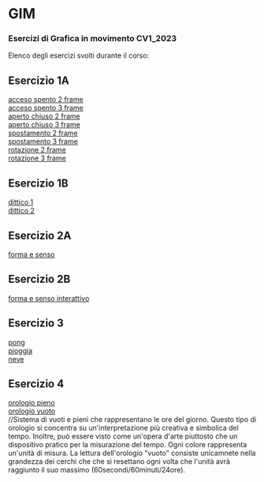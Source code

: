 # GIM
### Esercizi di Grafica in movimento CV1_2023
 Elenco degli esercizi svolti durante il corso:

## Esercizio 1A
[acceso spento 2 frame](Esercizio_1A/acceso_spento_2.html)  
[acceso spento 3 frame](Esercizio_1A/acceso_spento_3.html)  
[aperto chiuso 2 frame](Esercizio_1A/aperto_chiuso_2.html)  
[aperto chiuso 3 frame](Esercizio_1A/aperto_chiuso_3.html)  
[spostamento 2 frame](Esercizio_1A/spostamento_2.html)  
[spostamento 3 frame](Esercizio_1A/spostamento_3.html)  
[rotazione 2 frame](Esercizio_1A/rotazione_2.html)  
[rotazione 3 frame](Esercizio_1A/rotazione_3.html)  

## Esercizio 1B
[dittico 1](Esercizio_1B/indexA.html)   
[dittico 2](Esercizio_1B/indexA_2.html)

## Esercizio 2A
[forma e senso](Esercizio_2A/index.html)

## Esercizio 2B
[forma e senso interattivo](esercizio_2B/indexA.html)

## Esercizio 3
[pong](Esercizio_3/1_pong/index.html)    
[pioggia](Esercizio_3/3_pioggia_ricettiva/index.html)        
[neve](Esercizio_3/4_neve/index.html)   


## Esercizio 4  
[orologio pieno](Esercizio_4/1_orologio_stazione/index.html)        
[orologio vuoto](Esercizio_4/1_orologio_stazione_1/index.html)  
//Sistema di vuoti e pieni che rappresentano le ore del giorno. Questo tipo di orologio si concentra su un'interpretazione più creativa e simbolica del tempo. Inoltre, può essere visto come un'opera d'arte piuttosto che un dispositivo pratico per la misurazione del tempo. Ogni colore rappresenta un'unità di misura.
La lettura dell'orologio "vuoto" consiste unicamnete nella grandezza dei cerchi che che si resettano ogni volta che l'unità avrà raggiunto il suo massimo (60secondi/60minuti/24ore).
